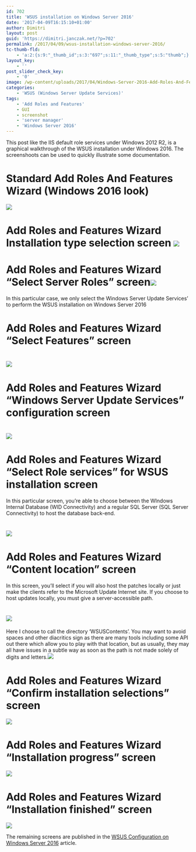 ```yaml
---
id: 702
title: 'WSUS installation on Windows Server 2016'
date: '2017-04-09T16:15:10+01:00'
author: Dimitri
layout: post
guid: 'https://dimitri.janczak.net/?p=702'
permalink: /2017/04/09/wsus-installation-windows-server-2016/
tc-thumb-fld:
    - 'a:2:{s:9:"_thumb_id";s:3:"697";s:11:"_thumb_type";s:5:"thumb";}'
layout_key:
    - ''
post_slider_check_key:
    - '0'
image: /wp-content/uploads/2017/04/Windows-Server-2016-Add-Roles-And-Features-Wizard-WSUS.png
categories:
    - 'WSUS (Windows Server Update Services)'
tags:
    - 'Add Roles and Features'
    - GUI
    - screenshot
    - 'server manager'
    - 'Windows Server 2016'
---
```


This post like the IIS default role services under Windows 2012 R2, is a graphical walkthrough of the WSUS installation under Windows 2016. The screenshoots can be used to quickly illustrate some documentation.

# Standard Add Roles And Features Wizard (Windows 2016 look)

[![](https://dimitri.janczak.net/wp-content/uploads/2017/04/Windows-Server-2016-Add-Roles-And-Features-Wizard-Welcome-Screen.png)](https://dimitri.janczak.net/wp-content/uploads/2017/04/Windows-Server-2016-Add-Roles-And-Features-Wizard-Welcome-Screen.png)

# Add Roles and Features Wizard Installation type selection screen [![](https://dimitri.janczak.net/wp-content/uploads/2017/04/Windows-Server-2016-Add-Roles-And-Features-Wizard-Select-Installation-Type.png)](https://dimitri.janczak.net/wp-content/uploads/2017/04/Windows-Server-2016-Add-Roles-And-Features-Wizard-Select-Installation-Type.png)

# Add Roles and Features Wizard “Select Server Roles” screen[![](https://dimitri.janczak.net/wp-content/uploads/2017/04/Windows-Server-2016-Add-Roles-And-Features-Wizard-Select-WSUS.png)](https://dimitri.janczak.net/wp-content/uploads/2017/04/Windows-Server-2016-Add-Roles-And-Features-Wizard-Select-WSUS.png)

In this particular case, we only select the Windows Server Update Services’ to perform the WSUS installation on Windows Server 2016

# Add Roles and Features Wizard “Select Features” screen

# [![](https://dimitri.janczak.net/wp-content/uploads/2017/04/Windows-Server-2016-Add-Roles-And-Features-Wizard-Select-Feature-WID.png)](https://dimitri.janczak.net/wp-content/uploads/2017/04/Windows-Server-2016-Add-Roles-And-Features-Wizard-Select-Feature-WID.png)

# Add Roles and Features Wizard “Windows Server Update Services” configuration screen

# [![](https://dimitri.janczak.net/wp-content/uploads/2017/04/Windows-Server-2016-Add-Roles-And-Features-Wizard-WSUS.png)](https://dimitri.janczak.net/wp-content/uploads/2017/04/Windows-Server-2016-Add-Roles-And-Features-Wizard-WSUS.png)

# Add Roles and Features Wizard “Select Role services” for WSUS installation screen

In this particular screen, you’re able to choose between the WIndows Internal Database (WID Connectivity) and a regular SQL Server (SQL Server Connectivity) to host the database back-end.

# [![](https://dimitri.janczak.net/wp-content/uploads/2017/04/Windows-Server-2016-Add-Roles-And-Features-Wizard-WSUS-Role-Services.png)](https://dimitri.janczak.net/wp-content/uploads/2017/04/Windows-Server-2016-Add-Roles-And-Features-Wizard-WSUS-Role-Services.png)

# Add Roles and Features Wizard “Content location” screen

In this screen, you’ll select if you will also host the patches locally or just make the clients refer to the Microsoft Update Internet site. If you choose to host updates locally, you must give a server-accessible path.

# [![](https://dimitri.janczak.net/wp-content/uploads/2017/04/Windows-Server-2016-Add-Roles-And-Features-Wizard-WSUS-Content-Location.png)](https://dimitri.janczak.net/wp-content/uploads/2017/04/Windows-Server-2016-Add-Roles-And-Features-Wizard-WSUS-Content-Location.png)

Here I choose to call the directory ‘WSUSContents’. You may want to avoid spaces and other diacritics sign as there are many tools including some API out there which allow you to play with that location, but as usually, they may all have issues in a subtle way as soon as the path is not made solely of digits and letters.[![](https://dimitri.janczak.net/wp-content/uploads/2017/04/Windows-Server-2016-Add-Roles-And-Features-Wizard-WSUS-Content-Location-Filled.png)](https://dimitri.janczak.net/wp-content/uploads/2017/04/Windows-Server-2016-Add-Roles-And-Features-Wizard-WSUS-Content-Location-Filled.png)

# Add Roles and Features Wizard “Confirm installation selections” screen

[![](https://dimitri.janczak.net/wp-content/uploads/2017/04/Windows-Server-2016-Add-Roles-And-Features-Wizard-WSUS-Confirm.png)](https://dimitri.janczak.net/wp-content/uploads/2017/04/Windows-Server-2016-Add-Roles-And-Features-Wizard-WSUS-Confirm.png)

# Add Roles and Features Wizard “Installation progress” screen

[![](https://dimitri.janczak.net/wp-content/uploads/2017/04/Windows-Server-2016-Add-Roles-And-Features-Wizard-WSUS-Installation-Progress.png)](https://dimitri.janczak.net/wp-content/uploads/2017/04/Windows-Server-2016-Add-Roles-And-Features-Wizard-WSUS-Installation-Progress.png)

# Add Roles and Features Wizard “Installation finished” screen

[![](https://dimitri.janczak.net/wp-content/uploads/2017/04/Windows-Server-2016-Add-Roles-And-Features-Wizard-WSUS-Installation-Finished.png)](https://dimitri.janczak.net/wp-content/uploads/2017/04/Windows-Server-2016-Add-Roles-And-Features-Wizard-WSUS-Installation-Finished.png)

The remaining screens are published in the [WSUS Configuration on Windows Server 2016](https://dimitri.janczak.net/2017/04/09/wsus-configuration-windows-server-2016/) article.